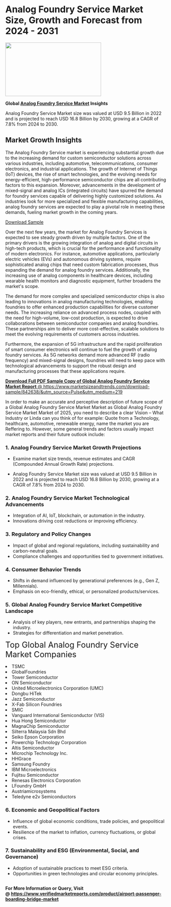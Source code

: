 <H1>Analog Foundry Service Market Size, Growth and Forecast from 2024 - 2031</H1><img class="aligncenter size-medium wp-image-584254" src="https://thirdeyenews.in/wp-content/uploads/2024/09/Global-Market-Research-300x168.jpeg" alt="" width="300" height="168" /><p><strong>Global&nbsp;<a href="https://www.marketsizeandtrends.com/download-sample/842638/&amp;utm_source=Pulse&amp;utm_medium=219">Analog Foundry Service Market</a> Insights</strong></p><p>Analog Foundry Service Market size was valued at USD 9.5 Billion in 2022 and is projected to reach USD 16.8 Billion by 2030, growing at a CAGR of 7.8% from 2024 to 2030.</p><p><h2>Market Growth Insights</h2> <p>The Analog Foundry Service market is experiencing substantial growth due to the increasing demand for custom semiconductor solutions across various industries, including automotive, telecommunications, consumer electronics, and industrial applications. The growth of Internet of Things (IoT) devices, the rise of smart technologies, and the evolving needs for energy-efficient, high-performance semiconductor chips are all contributing factors to this expansion. Moreover, advancements in the development of mixed-signal and analog ICs (integrated circuits) have spurred the demand for foundry services capable of delivering highly customized solutions. As industries look for more specialized and flexible manufacturing capabilities, analog foundry services are expected to play a pivotal role in meeting these demands, fueling market growth in the coming years.</p> <p><a href="#">Download Sample</a></p> <p>Over the next few years, the market for Analog Foundry Services is expected to see steady growth driven by multiple factors. One of the primary drivers is the growing integration of analog and digital circuits in high-tech products, which is crucial for the performance and functionality of modern electronics. For instance, automotive applications, particularly electric vehicles (EVs) and autonomous driving systems, require sophisticated analog chips that need custom fabrication processes, thus expanding the demand for analog foundry services. Additionally, the increasing use of analog components in healthcare devices, including wearable health monitors and diagnostic equipment, further broadens the market's scope.</p> <p>The demand for more complex and specialized semiconductor chips is also leading to innovations in analog manufacturing technologies, enabling foundries to offer enhanced production capabilities for diverse customer needs. The increasing reliance on advanced process nodes, coupled with the need for high-volume, low-cost production, is expected to drive collaborations between semiconductor companies and analog foundries. These partnerships aim to deliver more cost-effective, scalable solutions to meet the evolving requirements of customers across industries.</p> <p>Furthermore, the expansion of 5G infrastructure and the rapid proliferation of smart consumer electronics will continue to fuel the growth of analog foundry services. As 5G networks demand more advanced RF (radio frequency) and mixed-signal designs, foundries will need to keep pace with technological advancements to support the robust design and manufacturing processes that these applications require.</p> <p><a href="#"></p><p><span class=""><strong>Download Full PDF Sample Copy of Global Analog Foundry Service Market Report</strong> @ <a href="https://www.marketsizeandtrends.com/download-sample/842638/&amp;utm_source=Pulse&amp;utm_medium=219" target="_blank">https://www.marketsizeandtrends.com/download-sample/842638/&amp;utm_source=Pulse&amp;utm_medium=219</a></span></p><p>In order to make an accurate and perceptive description of future scope of a Global&nbsp;Analog Foundry Service Market Market as Global&nbsp;Analog Foundry Service Market Market of 2025, you need to describe a clear Vision &ndash; What Industry or Linda can you think of for example: Quote from a Technology, healthcare, automotive, renewable energy, name the market you are Reffering to. However, some general trends and factors usually impact market reports and their future outlook include:</p><h3>1.&nbsp;<strong>Analog Foundry Service Market Growth Projections</strong></h3><ul><li>Examine market size trends, revenue estimates and CAGR (Compounded Annual Growth Rate) projections.</li><li><p>Analog Foundry Service Market size was valued at USD 9.5 Billion in 2022 and is projected to reach USD 16.8 Billion by 2030, growing at a CAGR of 7.8% from 2024 to 2030.</p></li></ul><h3>2.&nbsp;<strong>Analog Foundry Service Market Technological Advancements</strong></h3><ul><li>Integration of AI, IoT, blockchain, or automation in the industry.</li><li>Innovations driving cost reductions or improving efficiency.</li></ul><h3>3.&nbsp;<strong>Regulatory and Policy Changes</strong></h3><ul><li>Impact of global and regional regulations, including sustainability and carbon-neutral goals.</li><li>Compliance challenges and opportunities tied to government initiatives.</li></ul><h3>4.&nbsp;<strong>Consumer Behavior Trends</strong></h3><ul><li>Shifts in demand influenced by generational preferences (e.g., Gen Z, Millennials).</li><li>Emphasis on eco-friendly, ethical, or personalized products/services.</li></ul><h3>5.&nbsp;<strong>Global Analog Foundry Service Market Competitive Landscape</strong></h3><ul><li>Analysis of key players, new entrants, and partnerships shaping the industry.</li><li>Strategies for differentiation and market penetration.</li></ul><p data-pm-slice="1 1 []"><span style="color: inherit; font-family: inherit; font-size: 25px;">Top Global Analog Foundry Service Market Companies</span></p><div class="" data-test-id=""><p><li>TSMC</li><li> GlobalFoundries</li><li> Tower Semiconductor</li><li> ON Semiconductor</li><li> United Microelectronics Corporation (UMC)</li><li> Dongbu HiTek</li><li> Jazz Semiconductor</li><li> X-Fab Silicon Foundries</li><li> SMIC</li><li> Vanguard International Semiconductor (VIS)</li><li> Hua Hong Semiconductor</li><li> MagnaChip Semiconductor</li><li> Silterra Malaysia Sdn Bhd</li><li> Seiko Epson Corporation</li><li> Powerchip Technology Corporation</li><li> Altis Semiconductor</li><li> Microchip Technology Inc.</li><li> HHGrace</li><li> Samsung Foundry</li><li> IBM Microelectronics</li><li> Fujitsu Semiconductor</li><li> Renesas Electronics Corporation</li><li> LFoundry GmbH</li><li> Austriamicrosystems</li><li> Teledyne e2v Semiconductors</li></p></div><h3>6.&nbsp;<strong>Economic and Geopolitical Factors</strong></h3><ul><li>Influence of global economic conditions, trade policies, and geopolitical events.</li><li>Resilience of the market to inflation, currency fluctuations, or global crises.</li></ul><h3>7.&nbsp;<strong>Sustainability and ESG (Environmental, Social, and Governance)</strong></h3><ul><li>Adoption of sustainable practices to meet ESG criteria.</li><li>Opportunities in green technologies and circular economy principles.</li></ul><h2><strong style="font-size: 14px;">For More Information or Query, Visit @&nbsp;</strong><a style="background-color: #ffffff; font-size: 14px;" href="https://www.marketsizeandtrends.com/report/analog-foundry-service-market/" target="_blank">https://www.verifiedmarketreports.com/product/airport-passenger-boarding-bridge-market</a></h2>
